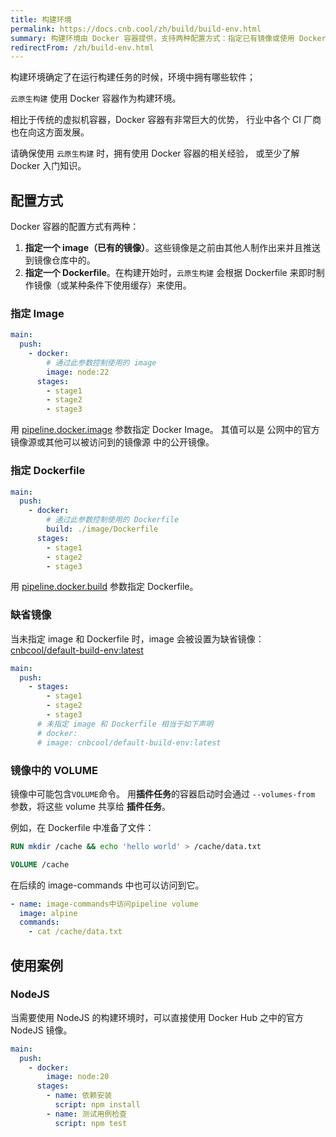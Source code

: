 ```yaml
---
title: 构建环境
permalink: https://docs.cnb.cool/zh/build/build-env.html
summary: 构建环境由 Docker 容器提供，支持两种配置方式：指定已有镜像或使用 Dockerfile 动态构建。未指定时，默认使用 cnbcool/default-build-env:latest。镜像中的 VOLUME 可通过参数共享给插件任务，以 NodeJS 构建为例，可使用官方 NodeJS 镜像进行依赖安装和测试。
redirectFrom: /zh/build-env.html
---
```

构建环境确定了在运行构建任务的时候，环境中拥有哪些软件；

`云原生构建` 使用 Docker 容器作为构建环境。

相比于传统的虚拟机容器，Docker 容器有非常巨大的优势，
行业中各个 CI 厂商也在向这方面发展。

请确保使用 `云原生构建` 时，拥有使用 Docker 容器的相关经验，
或至少了解 Docker 入门知识。

## 配置方式

Docker 容器的配置方式有两种：

1. **指定一个 image（已有的镜像）**。这些镜像是之前由其他人制作出来并且推送到镜像仓库中的。
2. **指定一个 Dockerfile**。在构建开始时，`云原生构建` 会根据 Dockerfile 来即时制作镜像（或某种条件下使用缓存）来使用。

### 指定 Image

```yaml
main:
  push:
    - docker:
        # 通过此参数控制使用的 image
        image: node:22
      stages:
        - stage1
        - stage2
        - stage3
```

用 [pipeline.docker.image](./grammar.md#image) 参数指定 Docker Image。
其值可以是 公网中的官方镜像源或其他可以被访问到的镜像源 中的公开镜像。

### 指定 Dockerfile

```yaml
main:
  push:
    - docker:
        # 通过此参数控制使用的 Dockerfile
        build: ./image/Dockerfile
      stages:
        - stage1
        - stage2
        - stage3
```

用 [pipeline.docker.build](./grammar.md#build) 参数指定 Dockerfile。

### 缺省镜像

当未指定 image 和 Dockerfile 时，image 会被设置为缺省镜像：[cnbcool/default-build-env:latest](cnbcool/default-build-env:latest_LINK)

```yaml
main:
  push:
    - stages:
        - stage1
        - stage2
        - stage3
      # 未指定 image 和 Dockerfile 相当于如下声明
      # docker:
      # image: cnbcool/default-build-env:latest
```

### 镜像中的 VOLUME

镜像中可能包含`VOLUME`命令。
用**插件任务**的容器启动时会通过 `--volumes-from` 参数，将这些 volume 共享给 **插件任务**。

例如，在 Dockerfile 中准备了文件：

```dockerfile
RUN mkdir /cache && echo 'hello world' > /cache/data.txt

VOLUME /cache
```

在后续的 image-commands 中也可以访问到它。

```yaml
- name: image-commands中访问pipeline volume
  image: alpine
  commands:
    - cat /cache/data.txt
```

## 使用案例

### NodeJS

当需要使用 NodeJS 的构建环境时，可以直接使用 Docker Hub 之中的官方 NodeJS 镜像。

```yaml
main:
  push:
    - docker:
        image: node:20
      stages:
        - name: 依赖安装
          script: npm install
        - name: 测试用例检查
          script: npm test
```
